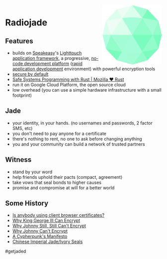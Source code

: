 <img src="jade.png" align="right" alt="Jade" height="191" />

# Radiojade

## Features

- builds on [Speakeasy](https://github.com/foundpatterns/speakeasy)'s [Lighttouch application framework](https://github.com/foundpatterns/lighttouch), a progressive, [no-code development platform](https://en.wikipedia.org/wiki/No-code_development_platform) ([rapid application development](https://en.wikipedia.org/wiki/Rapid_application_development) environment) with powerful encryption tools
- [secure by default](https://www.privateinternetaccess.com/blog/2017/08/libsodium-v1-0-12-and-v1-0-13-security-assessment/#section_1)
- [Safe Systems Programming with Rust | Mozilla ♥ Rust](https://www.youtube.com/watch?v=P3sfNGtpuxc)
- run it on Google Cloud Platform, the open source cloud
- low overhead (you can use a simple hardware infrastructure with a small footprint)

## Jade

- your identity, in your hands. (no usernames and passwords, 2 factor SMS, etc)
- you don't need to pay anyone for a certificate
- there's nothing to rent, no one to ask before changing anything
- you and your community can build a network of trusted partners

## Witness

- stand by your word
- help friends uphold their pacts (compact, agreement)
- take vows that seal bonds to higher causes
- promise and compromise at will for a better world

## Some History

- [Is anybody using client browser certificates?](https://security.stackexchange.com/questions/1430/is-anybody-using-client-browser-certificates)
- [Why King George III Can Encrypt](https://freedom-to-tinker.com/2014/06/06/why-king-george-iii-can-encrypt/)
- [Why Johnny Still, Still Can't Encrypt](https://arxiv.org/abs/1510.08555)
- [Why Johnny Can't Encrypt](https://www.usenix.org/conference/8th-usenix-security-symposium/why-johnny-cant-encrypt-usability-evaluation-pgp-50)
- [A Cypherpunk's Manifesto](https://www.activism.net/cypherpunk/manifesto.html)
- [Chinese Imperial Jade/Ivory Seals](https://www.pinterest.com/kcl101/chinese-imperial-jadeivory-seals/)

#getjaded
